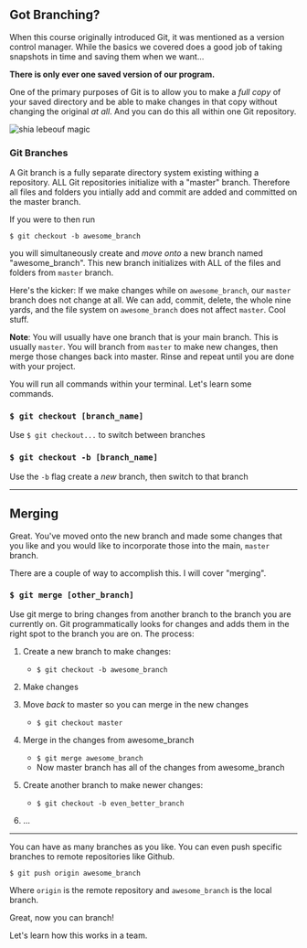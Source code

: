 ## Got Branching?

When this course originally introduced Git, it was mentioned as a version control manager. While the basics we covered does a good job of taking snapshots in time and saving them when we want...

**There is only ever one saved version of our program.**

One of the primary purposes of Git is to allow you to make a _full copy_ of your saved directory and be able to make changes in that copy without changing the original _at all_. And you can do this all within one Git repository.

![shia lebeouf magic](https://media.giphy.com/media/ujUdrdpX7Ok5W/giphy.gif)

### Git Branches

A Git branch is a fully separate directory system existing withing a repository. ALL Git repositories initialize with a "master" branch. Therefore all files and folders you intially add and commit are added and committed on the master branch.

If you were to then run

`$ git checkout -b awesome_branch`

you will simultaneously create and _move onto_ a new branch named "awesome_branch". This new branch initializes with ALL of the files and folders from `master` branch.

Here's the kicker: If we make changes while on `awesome_branch`, our `master` branch does not change at all. We can add, commit, delete, the whole nine yards, and the file system on `awesome_branch` does not affect `master`. Cool stuff.

**Note**: You will usually have one branch that is your main branch. This is usually `master`. You will branch from `master` to make new changes, then merge those changes back into master. Rinse and repeat until you are done with your project.

You will run all commands within your terminal. Let's learn some commands.

### `$ git checkout [branch_name]`

Use `$ git checkout...` to switch between branches

### `$ git checkout -b [branch_name]`

Use the `-b` flag create a _new_ branch, then switch to that branch

<hr>

## Merging

Great. You've moved onto the new branch and made some changes that you like and you would like to incorporate those into the main, `master` branch.

There are a couple of way to accomplish this. I will cover "merging".

### `$ git merge [other_branch]`

Use git merge to bring changes from another branch to the branch you are currently on. Git programmatically looks for changes and adds them in the right spot to the branch you are on. The process:

1. Create a new branch to make changes:
    - `$ git checkout -b awesome_branch`

2. Make changes

3. Move _back_ to master so you can merge in the new changes
    - `$ git checkout master`

4. Merge in the changes from awesome_branch
    - `$ git merge awesome_branch`
    - Now master branch has all of the changes from awesome_branch

5. Create another branch to make newer changes:
    - `$ git checkout -b even_better_branch`

6. ...

<hr>

You can have as many branches as you like. You can even push specific branches to remote repositories like Github.

`$ git push origin awesome_branch`

Where `origin` is the remote repository and `awesome_branch` is the local branch.

Great, now you can branch!

<p class="closing">Let's learn how this works in a team.</p>